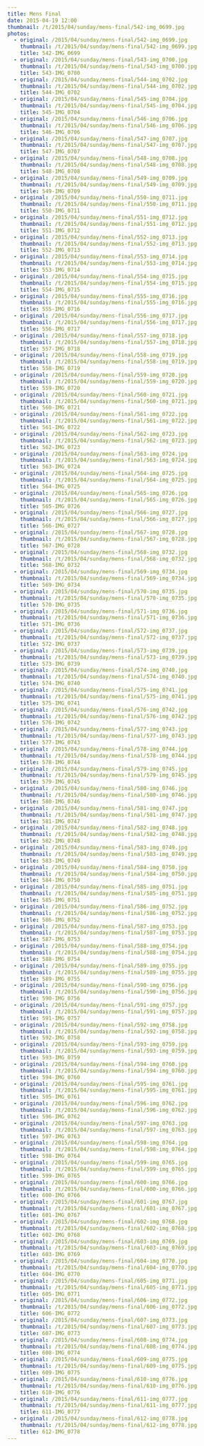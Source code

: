 ```yaml
---
title: Mens Final
date: 2015-04-19 12:00
thumbnail: /t/2015/04/sunday/mens-final/542-img_0699.jpg
photos:
  - original: /2015/04/sunday/mens-final/542-img_0699.jpg
    thumbnail: /t/2015/04/sunday/mens-final/542-img_0699.jpg
    title: 542-IMG_0699
  - original: /2015/04/sunday/mens-final/543-img_0700.jpg
    thumbnail: /t/2015/04/sunday/mens-final/543-img_0700.jpg
    title: 543-IMG_0700
  - original: /2015/04/sunday/mens-final/544-img_0702.jpg
    thumbnail: /t/2015/04/sunday/mens-final/544-img_0702.jpg
    title: 544-IMG_0702
  - original: /2015/04/sunday/mens-final/545-img_0704.jpg
    thumbnail: /t/2015/04/sunday/mens-final/545-img_0704.jpg
    title: 545-IMG_0704
  - original: /2015/04/sunday/mens-final/546-img_0706.jpg
    thumbnail: /t/2015/04/sunday/mens-final/546-img_0706.jpg
    title: 546-IMG_0706
  - original: /2015/04/sunday/mens-final/547-img_0707.jpg
    thumbnail: /t/2015/04/sunday/mens-final/547-img_0707.jpg
    title: 547-IMG_0707
  - original: /2015/04/sunday/mens-final/548-img_0708.jpg
    thumbnail: /t/2015/04/sunday/mens-final/548-img_0708.jpg
    title: 548-IMG_0708
  - original: /2015/04/sunday/mens-final/549-img_0709.jpg
    thumbnail: /t/2015/04/sunday/mens-final/549-img_0709.jpg
    title: 549-IMG_0709
  - original: /2015/04/sunday/mens-final/550-img_0711.jpg
    thumbnail: /t/2015/04/sunday/mens-final/550-img_0711.jpg
    title: 550-IMG_0711
  - original: /2015/04/sunday/mens-final/551-img_0712.jpg
    thumbnail: /t/2015/04/sunday/mens-final/551-img_0712.jpg
    title: 551-IMG_0712
  - original: /2015/04/sunday/mens-final/552-img_0713.jpg
    thumbnail: /t/2015/04/sunday/mens-final/552-img_0713.jpg
    title: 552-IMG_0713
  - original: /2015/04/sunday/mens-final/553-img_0714.jpg
    thumbnail: /t/2015/04/sunday/mens-final/553-img_0714.jpg
    title: 553-IMG_0714
  - original: /2015/04/sunday/mens-final/554-img_0715.jpg
    thumbnail: /t/2015/04/sunday/mens-final/554-img_0715.jpg
    title: 554-IMG_0715
  - original: /2015/04/sunday/mens-final/555-img_0716.jpg
    thumbnail: /t/2015/04/sunday/mens-final/555-img_0716.jpg
    title: 555-IMG_0716
  - original: /2015/04/sunday/mens-final/556-img_0717.jpg
    thumbnail: /t/2015/04/sunday/mens-final/556-img_0717.jpg
    title: 556-IMG_0717
  - original: /2015/04/sunday/mens-final/557-img_0718.jpg
    thumbnail: /t/2015/04/sunday/mens-final/557-img_0718.jpg
    title: 557-IMG_0718
  - original: /2015/04/sunday/mens-final/558-img_0719.jpg
    thumbnail: /t/2015/04/sunday/mens-final/558-img_0719.jpg
    title: 558-IMG_0719
  - original: /2015/04/sunday/mens-final/559-img_0720.jpg
    thumbnail: /t/2015/04/sunday/mens-final/559-img_0720.jpg
    title: 559-IMG_0720
  - original: /2015/04/sunday/mens-final/560-img_0721.jpg
    thumbnail: /t/2015/04/sunday/mens-final/560-img_0721.jpg
    title: 560-IMG_0721
  - original: /2015/04/sunday/mens-final/561-img_0722.jpg
    thumbnail: /t/2015/04/sunday/mens-final/561-img_0722.jpg
    title: 561-IMG_0722
  - original: /2015/04/sunday/mens-final/562-img_0723.jpg
    thumbnail: /t/2015/04/sunday/mens-final/562-img_0723.jpg
    title: 562-IMG_0723
  - original: /2015/04/sunday/mens-final/563-img_0724.jpg
    thumbnail: /t/2015/04/sunday/mens-final/563-img_0724.jpg
    title: 563-IMG_0724
  - original: /2015/04/sunday/mens-final/564-img_0725.jpg
    thumbnail: /t/2015/04/sunday/mens-final/564-img_0725.jpg
    title: 564-IMG_0725
  - original: /2015/04/sunday/mens-final/565-img_0726.jpg
    thumbnail: /t/2015/04/sunday/mens-final/565-img_0726.jpg
    title: 565-IMG_0726
  - original: /2015/04/sunday/mens-final/566-img_0727.jpg
    thumbnail: /t/2015/04/sunday/mens-final/566-img_0727.jpg
    title: 566-IMG_0727
  - original: /2015/04/sunday/mens-final/567-img_0728.jpg
    thumbnail: /t/2015/04/sunday/mens-final/567-img_0728.jpg
    title: 567-IMG_0728
  - original: /2015/04/sunday/mens-final/568-img_0732.jpg
    thumbnail: /t/2015/04/sunday/mens-final/568-img_0732.jpg
    title: 568-IMG_0732
  - original: /2015/04/sunday/mens-final/569-img_0734.jpg
    thumbnail: /t/2015/04/sunday/mens-final/569-img_0734.jpg
    title: 569-IMG_0734
  - original: /2015/04/sunday/mens-final/570-img_0735.jpg
    thumbnail: /t/2015/04/sunday/mens-final/570-img_0735.jpg
    title: 570-IMG_0735
  - original: /2015/04/sunday/mens-final/571-img_0736.jpg
    thumbnail: /t/2015/04/sunday/mens-final/571-img_0736.jpg
    title: 571-IMG_0736
  - original: /2015/04/sunday/mens-final/572-img_0737.jpg
    thumbnail: /t/2015/04/sunday/mens-final/572-img_0737.jpg
    title: 572-IMG_0737
  - original: /2015/04/sunday/mens-final/573-img_0739.jpg
    thumbnail: /t/2015/04/sunday/mens-final/573-img_0739.jpg
    title: 573-IMG_0739
  - original: /2015/04/sunday/mens-final/574-img_0740.jpg
    thumbnail: /t/2015/04/sunday/mens-final/574-img_0740.jpg
    title: 574-IMG_0740
  - original: /2015/04/sunday/mens-final/575-img_0741.jpg
    thumbnail: /t/2015/04/sunday/mens-final/575-img_0741.jpg
    title: 575-IMG_0741
  - original: /2015/04/sunday/mens-final/576-img_0742.jpg
    thumbnail: /t/2015/04/sunday/mens-final/576-img_0742.jpg
    title: 576-IMG_0742
  - original: /2015/04/sunday/mens-final/577-img_0743.jpg
    thumbnail: /t/2015/04/sunday/mens-final/577-img_0743.jpg
    title: 577-IMG_0743
  - original: /2015/04/sunday/mens-final/578-img_0744.jpg
    thumbnail: /t/2015/04/sunday/mens-final/578-img_0744.jpg
    title: 578-IMG_0744
  - original: /2015/04/sunday/mens-final/579-img_0745.jpg
    thumbnail: /t/2015/04/sunday/mens-final/579-img_0745.jpg
    title: 579-IMG_0745
  - original: /2015/04/sunday/mens-final/580-img_0746.jpg
    thumbnail: /t/2015/04/sunday/mens-final/580-img_0746.jpg
    title: 580-IMG_0746
  - original: /2015/04/sunday/mens-final/581-img_0747.jpg
    thumbnail: /t/2015/04/sunday/mens-final/581-img_0747.jpg
    title: 581-IMG_0747
  - original: /2015/04/sunday/mens-final/582-img_0748.jpg
    thumbnail: /t/2015/04/sunday/mens-final/582-img_0748.jpg
    title: 582-IMG_0748
  - original: /2015/04/sunday/mens-final/583-img_0749.jpg
    thumbnail: /t/2015/04/sunday/mens-final/583-img_0749.jpg
    title: 583-IMG_0749
  - original: /2015/04/sunday/mens-final/584-img_0750.jpg
    thumbnail: /t/2015/04/sunday/mens-final/584-img_0750.jpg
    title: 584-IMG_0750
  - original: /2015/04/sunday/mens-final/585-img_0751.jpg
    thumbnail: /t/2015/04/sunday/mens-final/585-img_0751.jpg
    title: 585-IMG_0751
  - original: /2015/04/sunday/mens-final/586-img_0752.jpg
    thumbnail: /t/2015/04/sunday/mens-final/586-img_0752.jpg
    title: 586-IMG_0752
  - original: /2015/04/sunday/mens-final/587-img_0753.jpg
    thumbnail: /t/2015/04/sunday/mens-final/587-img_0753.jpg
    title: 587-IMG_0753
  - original: /2015/04/sunday/mens-final/588-img_0754.jpg
    thumbnail: /t/2015/04/sunday/mens-final/588-img_0754.jpg
    title: 588-IMG_0754
  - original: /2015/04/sunday/mens-final/589-img_0755.jpg
    thumbnail: /t/2015/04/sunday/mens-final/589-img_0755.jpg
    title: 589-IMG_0755
  - original: /2015/04/sunday/mens-final/590-img_0756.jpg
    thumbnail: /t/2015/04/sunday/mens-final/590-img_0756.jpg
    title: 590-IMG_0756
  - original: /2015/04/sunday/mens-final/591-img_0757.jpg
    thumbnail: /t/2015/04/sunday/mens-final/591-img_0757.jpg
    title: 591-IMG_0757
  - original: /2015/04/sunday/mens-final/592-img_0758.jpg
    thumbnail: /t/2015/04/sunday/mens-final/592-img_0758.jpg
    title: 592-IMG_0758
  - original: /2015/04/sunday/mens-final/593-img_0759.jpg
    thumbnail: /t/2015/04/sunday/mens-final/593-img_0759.jpg
    title: 593-IMG_0759
  - original: /2015/04/sunday/mens-final/594-img_0760.jpg
    thumbnail: /t/2015/04/sunday/mens-final/594-img_0760.jpg
    title: 594-IMG_0760
  - original: /2015/04/sunday/mens-final/595-img_0761.jpg
    thumbnail: /t/2015/04/sunday/mens-final/595-img_0761.jpg
    title: 595-IMG_0761
  - original: /2015/04/sunday/mens-final/596-img_0762.jpg
    thumbnail: /t/2015/04/sunday/mens-final/596-img_0762.jpg
    title: 596-IMG_0762
  - original: /2015/04/sunday/mens-final/597-img_0763.jpg
    thumbnail: /t/2015/04/sunday/mens-final/597-img_0763.jpg
    title: 597-IMG_0763
  - original: /2015/04/sunday/mens-final/598-img_0764.jpg
    thumbnail: /t/2015/04/sunday/mens-final/598-img_0764.jpg
    title: 598-IMG_0764
  - original: /2015/04/sunday/mens-final/599-img_0765.jpg
    thumbnail: /t/2015/04/sunday/mens-final/599-img_0765.jpg
    title: 599-IMG_0765
  - original: /2015/04/sunday/mens-final/600-img_0766.jpg
    thumbnail: /t/2015/04/sunday/mens-final/600-img_0766.jpg
    title: 600-IMG_0766
  - original: /2015/04/sunday/mens-final/601-img_0767.jpg
    thumbnail: /t/2015/04/sunday/mens-final/601-img_0767.jpg
    title: 601-IMG_0767
  - original: /2015/04/sunday/mens-final/602-img_0768.jpg
    thumbnail: /t/2015/04/sunday/mens-final/602-img_0768.jpg
    title: 602-IMG_0768
  - original: /2015/04/sunday/mens-final/603-img_0769.jpg
    thumbnail: /t/2015/04/sunday/mens-final/603-img_0769.jpg
    title: 603-IMG_0769
  - original: /2015/04/sunday/mens-final/604-img_0770.jpg
    thumbnail: /t/2015/04/sunday/mens-final/604-img_0770.jpg
    title: 604-IMG_0770
  - original: /2015/04/sunday/mens-final/605-img_0771.jpg
    thumbnail: /t/2015/04/sunday/mens-final/605-img_0771.jpg
    title: 605-IMG_0771
  - original: /2015/04/sunday/mens-final/606-img_0772.jpg
    thumbnail: /t/2015/04/sunday/mens-final/606-img_0772.jpg
    title: 606-IMG_0772
  - original: /2015/04/sunday/mens-final/607-img_0773.jpg
    thumbnail: /t/2015/04/sunday/mens-final/607-img_0773.jpg
    title: 607-IMG_0773
  - original: /2015/04/sunday/mens-final/608-img_0774.jpg
    thumbnail: /t/2015/04/sunday/mens-final/608-img_0774.jpg
    title: 608-IMG_0774
  - original: /2015/04/sunday/mens-final/609-img_0775.jpg
    thumbnail: /t/2015/04/sunday/mens-final/609-img_0775.jpg
    title: 609-IMG_0775
  - original: /2015/04/sunday/mens-final/610-img_0776.jpg
    thumbnail: /t/2015/04/sunday/mens-final/610-img_0776.jpg
    title: 610-IMG_0776
  - original: /2015/04/sunday/mens-final/611-img_0777.jpg
    thumbnail: /t/2015/04/sunday/mens-final/611-img_0777.jpg
    title: 611-IMG_0777
  - original: /2015/04/sunday/mens-final/612-img_0778.jpg
    thumbnail: /t/2015/04/sunday/mens-final/612-img_0778.jpg
    title: 612-IMG_0778
---
```

